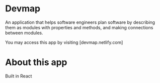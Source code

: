 # Devmap
An application that helps software engineers plan software by describing them as modules with properties and methods, and making connections between modules.

You may access this app by visiting [devmap.netlify.com]

# About this app

Built in React
